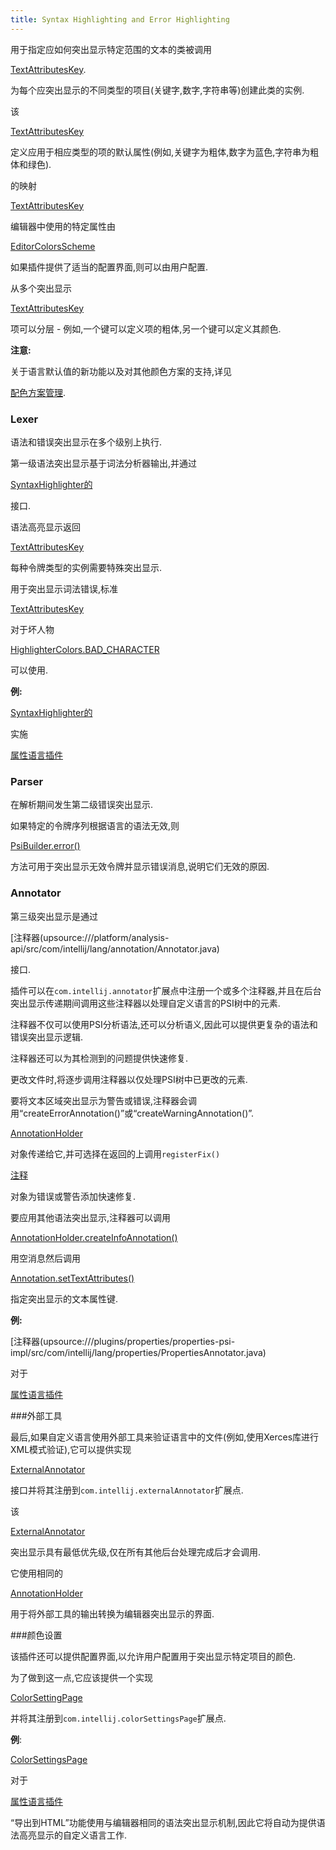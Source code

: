```yaml
---
title: Syntax Highlighting and Error Highlighting
---
```


用于指定应如何突出显示特定范围的文本的类被调用

[TextAttributesKey](upsource:///platform/core-api/src/com/intellij/openapi/editor/colors/TextAttributesKey.java).

为每个应突出显示的不同类型的项目(关键字,数字,字符串等)创建此类的实例.

该

[TextAttributesKey](upsource:///platform/core-api/src/com/intellij/openapi/editor/colors/TextAttributesKey.java)

定义应用于相应类型的项的默认属性(例如,关键字为粗体,数字为蓝色,字符串为粗体和绿色).

的映射

[TextAttributesKey](upsource:///platform/core-api/src/com/intellij/openapi/editor/colors/TextAttributesKey.java)

编辑器中使用的特定属性由

[EditorColorsScheme](upsource:///platform/editor-ui-api/src/com/intellij/openapi/editor/colors/EditorColorsScheme.java)

如果插件提供了适当的配置界面,则可以由用户配置.

从多个突出显示

[TextAttributesKey](upsource:///platform/core-api/src/com/intellij/openapi/editor/colors/TextAttributesKey.java)

项可以分层 - 例如,一个键可以定义项的粗体,另一个键可以定义其颜色.


**注意:**

关于语言默认值的新功能以及对其他颜色方案的支持,详见

[配色方案管理](/reference_guide/color_scheme_management.md).


### Lexer


语法和错误突出显示在多个级别上执行.

第一级语法突出显示基于词法分析器输出,并通过

[SyntaxHighlighter的](upsource:///platform/editor-ui-api/src/com/intellij/openapi/fileTypes/SyntaxHighlighter.java)

接口.

语法高亮显示返回

[TextAttributesKey](upsource:///platform/core-api/src/com/intellij/openapi/editor/colors/TextAttributesKey.java)

每种令牌类型的实例需要特殊突出显示.

用于突出显示词法错误,标准

[TextAttributesKey](upsource:///platform/core-api/src/com/intellij/openapi/editor/colors/TextAttributesKey.java)

对于坏人物

[HighlighterColors.BAD_CHARACTER](upsource:///platform/editor-ui-api/src/com/intellij/openapi/editor/HighlighterColors.java)

可以使用.


**例:**

[SyntaxHighlighter的](upsource:///plugins/properties/properties-psi-api/src/com/intellij/lang/properties/PropertiesHighlighter.java)

实施

[属性语言插件](upsource:///plugins/properties/)


### Parser


在解析期间发生第二级错误突出显示.

如果特定的令牌序列根据语言的语法无效,则

[PsiBuilder.error()](upsource:///platform/core-api/src/com/intellij/lang/PsiBuilder.java)

方法可用于突出显示无效令牌并显示错误消息,说明它们无效的原因.


### Annotator


第三级突出显示是通过

[注释器(upsource:///platform/analysis-api/src/com/intellij/lang/annotation/Annotator.java)

接口.

插件可以在`com.intellij.annotator`扩展点中注册一个或多个注释器,并且在后台突出显示传递期间调用这些注释器以处理自定义语言的PSI树中的元素.

注释器不仅可以使用PSI分析语法,还可以分析语义,因此可以提供更复杂的语法和错误突出显示逻辑.

注释器还可以为其检测到的问题提供快速修复.


更改文件时,将逐步调用注释器以仅处理PSI树中已更改的元素.


要将文本区域突出显示为警告或错误,注释器会调用“createErrorAnnotation()”或“createWarningAnnotation()”.

[AnnotationHolder](upsource:///platform/analysis-api/src/com/intellij/lang/annotation/AnnotationHolder.java)

对象传递给它,并可选择在返回的上调用`registerFix()`

[注释](upsource:///platform/analysis-api/src/com/intellij/lang/annotation/Annotation.java)

对象为错误或警告添加快速修复.

要应用其他语法突出显示,注释器可以调用

[AnnotationHolder.createInfoAnnotation()](upsource:///platform/analysis-api/src/com/intellij/lang/annotation/AnnotationHolder.java)

用空消息然后调用

[Annotation.setTextAttributes()](upsource:///platform/analysis-api/src/com/intellij/lang/annotation/Annotation.java)

指定突出显示的文本属性键.


**例:**

[注释器(upsource:///plugins/properties/properties-psi-impl/src/com/intellij/lang/properties/PropertiesAnnotator.java)

对于

[属性语言插件](upsource:///plugins/properties/)


###外部工具


最后,如果自定义语言使用外部工具来验证语言中的文件(例如,使用Xerces库进行XML模式验证),它可以提供实现

[ExternalAnnotator](upsource:///platform/analysis-api/src/com/intellij/lang/annotation/ExternalAnnotator.java)

接口并将其注册到`com.intellij.externalAnnotator`扩展点.

该

[ExternalAnnotator](upsource:///platform/analysis-api/src/com/intellij/lang/annotation/ExternalAnnotator.java)

突出显示具有最低优先级,仅在所有其他后台处理完成后才会调用.

它使用相同的

[AnnotationHolder](upsource:///platform/analysis-api/src/com/intellij/lang/annotation/AnnotationHolder.java)

用于将外部工具的输出转换为编辑器突出显示的界面.


###颜色设置


该插件还可以提供配置界面,以允许用户配置用于突出显示特定项目的颜色.

为了做到这一点,它应该提供一个实现

[ColorSettingPage](upsource:///platform/lang-api/src/com/intellij/openapi/options/colors/ColorSettingsPage.java)

并将其注册到`com.intellij.colorSettingsPage`扩展点.


**例**:

[ColorSettingsPage](upsource:///plugins/properties/src/com/intellij/openapi/options/colors/pages/PropertiesColorsPage.java)

对于

[属性语言插件](upsource:///plugins/properties/)


“导出到HTML”功能使用与编辑器相同的语法突出显示机制,因此它将自动为提供语法高亮显示的自定义语言工作.


